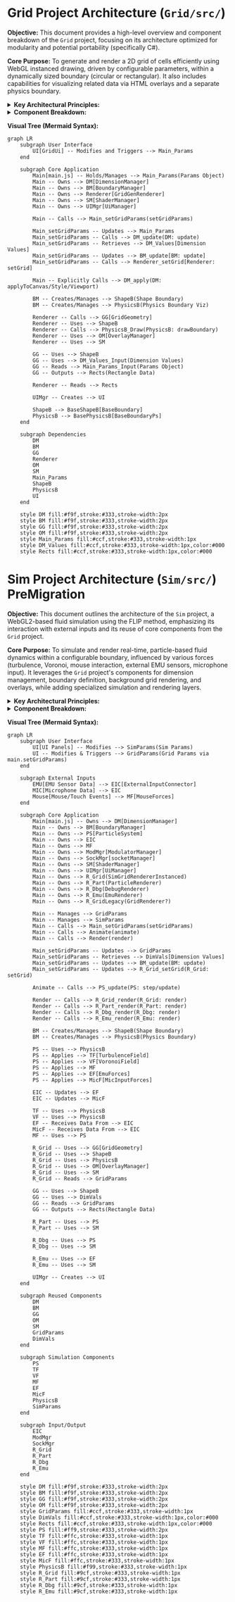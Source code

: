 # Grid Project Architecture (`Grid/src/`)

**Objective:** This document provides a high-level overview and component breakdown of the `Grid` project, focusing on its architecture optimized for modularity and potential portability (specifically C#).

**Core Purpose:** To generate and render a 2D grid of cells efficiently using WebGL instanced drawing, driven by configurable parameters, within a dynamically sized boundary (circular or rectangular). It also includes capabilities for visualizing related data via HTML overlays and a separate physics boundary.

<details>
<summary><strong>Key Architectural Principles:</strong></summary>

1.  **Parameter Driven:** A central `params` object in `main.js` holds the configuration state. Changes are propagated via `main.setGridParams`, triggering updates.
2.  **Component Responsibility:** Functionality is divided into distinct managers and core classes (e.g., `DimensionManager`, `BoundaryManager`, `GridGeometry`, `GridGenRenderer`, `OverlayManager`).
3.  **Stateless Core Components:** Key calculation components (`GridGeometry`, `BoundaryManager`'s update logic) are designed to operate on passed-in dimension _values_ rather than holding internal references to a `DimensionManager` instance. `main.js` orchestrates retrieving values and passing them down. This enhances testability and portability.
4.  **Instanced Rendering:** `GridGenRenderer` uses `gl.drawArraysInstanced` for efficient rendering of potentially thousands of grid cells.
5.  **Clear Boundary Separation:** Distinct boundary systems are used:
    - **Shape Boundary:** (`coreGrid/boundary/`) Defines the grid generation area in render coordinates. Used by `GridGeometry`.
    - **Physics Boundary:** (`simulation/boundary/`) Visualizes a separate boundary, often used for physics simulation context (though physics sim is not part of this project), in normalized coordinates. Drawn by the renderer.
    </details>

<details>
<summary><strong>Component Breakdown:</strong></summary>

1.  **`main.js` (Orchestrator):**

    - Entry point, initializes WebGL, managers, and default `params`.
    - Holds instances of `DimensionManager`, `BoundaryManager`, `GridGenRenderer`, `UiManager`, `ShaderManager`.
    - Manages the core `params` object.
    - `setGridParams(newParams)`: Merges UI changes into `params`, updates `DimensionManager`, `BoundaryManager`, and calls `renderer.setGrid()` to trigger updates.
    - Orchestrates passing dimension _values_ from `DimensionManager` to `BoundaryManager` and `GridGenRenderer`.
    - Applies dimension/style changes explicitly to the canvas element.

2.  **`DimensionManager` (`coreGrid/dimensionManager.js`):**

    - Calculates render dimensions (`renderWidth`, `renderHeight`, `renderScale`, etc.) based on physical dimensions (`physicalWidth`, `physicalHeight`) and `maxRenderWidth`.
    - Handles aspect ratio, clamping, and minimum dimensions.
    - Provides methods to apply dimensions to canvas (`applyToCanvas`, `applyCanvasStyle`) and set WebGL viewport (`applyViewport`) - these require context passed in.
    - `getDimensions()` provides a snapshot of calculated dimension values.

3.  **`BoundaryManager` (`coreGrid/boundaryManager.js`):**

    - Manages two boundary instances: `shapeBoundary` and `physicsBoundary`.
    - Creates appropriate boundary types (Circular/Rectangular) based on `params.screen.shape`.
    - `update(params, dimensions)`: Updates boundary parameters using the central `params` and **passed-in dimension values**.
    - Provides accessors (`getShapeBoundary()`, `getPhysicsBoundary()`).

4.  **Shape Boundaries (`coreGrid/boundary/`):**

    - `BaseBoundary`, `CircularBoundary`, `RectangularBoundary`.
    - Define `isPointInside(x, y)` based on shape geometry in render coordinates.
    - Used by `GridGeometry` for cell inclusion checks.

5.  **`GridGeometry` (`coreGrid/gridGeometry.js`):**

    - Core algorithm for generating grid cell data. **(Target for potential C# port)**.
    - `generate(params, boundary, dimensions)`: Takes parameters, the active `shapeBoundary`, and **dimension values**.
    - Iteratively calculates cell size (`stepX`, `stepY`) to meet `params.target` cell count within the boundary.
    - Uses `boundary.isPointInside` and `params.allowCut` to determine cell inclusion.
    - Outputs `rectangles` array (render coordinates, physical size) and calculated `gridParams`.

6.  **`GridGenRenderer` (`renderer/gridGenRenderer.js`):**

    - Renders the grid using instanced drawing.
    - `setGrid(config, shapeBoundary, physicsBoundary, dimensions)`: Receives config, boundaries, and **dimension values**. Updates internal state, canvas/viewport, overlays, and triggers `updateGridGeometryAndRender`.
    - `updateGridGeometryAndRender()`: Calls `gridGeometry.generate()`.
    - `updateRenderables()`: Clears canvas, prepares instance data, draws instances, calculates projection matrix (based on canvas size), draws physics boundary visualization (using `physicsBoundary.drawBoundary`), updates overlays.
    - `prepareInstanceData()`: Takes `rectangles` from `GridGeometry`, calculates instance matrices/colors/shadow params, uploads to GPU buffers.
    - `renderCellsInstanced()`: Sets up `gridCell` shader and attributes, calls `gl.drawArraysInstanced`.

7.  **`OverlayManager` (`overlays/overlayManager.js`):**

    - Manages HTML overlays (divs) for cell indices, centers, and counts.
    - Handles positioning relative to the canvas using render vs. canvas dimensions.
    - `updateDimensions()` correctly resizes overlays based on actual canvas pixel size.

8.  **`ShaderManager` (`shader/shaderManager.js`):**

    - Standard utility for loading, compiling, linking, and managing WebGL shader programs (`gridCell`, `circle`, `rectangle`).

9.  **UI (`uiManager.js`, `panels/gridUi.js`):**

    - `UiManager` initializes `lil-gui`.
    - `GridUi` provides controls that directly modify `main.params` and trigger `main.setGridParams()`.

10. **Physics Boundaries (`simulation/boundary/`):**

    - `BaseBoundaryPs`, `CircularBoundaryPs`, `RectangularBoundaryPs`, `BoundaryPsUtils`.
    - Define physics boundary logic (collision resolution - unused here) and drawing logic (used by renderer). Operates in normalized \[0, 1] space but draws using `DimensionManager` for coordinate mapping.

    </details>

**Visual Tree (Mermaid Syntax):**

```mermaid
graph LR
    subgraph User Interface
        UI[GridUi] -- Modifies and Triggers --> Main_Params
    end

    subgraph Core Application
        Main[main.js] -- Holds/Manages --> Main_Params(Params Object)
        Main -- Owns --> DM[DimensionManager]
        Main -- Owns --> BM[BoundaryManager]
        Main -- Owns --> Renderer[GridGenRenderer]
        Main -- Owns --> SM[ShaderManager]
        Main -- Owns --> UIMgr[UiManager]

        Main -- Calls --> Main_setGridParams(setGridParams)

        Main_setGridParams -- Updates --> Main_Params
        Main_setGridParams -- Calls --> DM_update(DM: update)
        Main_setGridParams -- Retrieves --> DM_Values[Dimension Values]
        Main_setGridParams -- Updates --> BM_update[BM: update]
        Main_setGridParams -- Calls --> Renderer_setGrid[Renderer: setGrid]

        Main -- Explicitly Calls --> DM_apply(DM: applyToCanvas/Style/Viewport)

        BM -- Creates/Manages --> ShapeB(Shape Boundary)
        BM -- Creates/Manages --> PhysicsB(Physics Boundary Viz)

        Renderer -- Calls --> GG[GridGeometry]
        Renderer -- Uses --> ShapeB
        Renderer -- Calls --> PhysicsB_Draw(PhysicsB: drawBoundary)
        Renderer -- Uses --> OM[OverlayManager]
        Renderer -- Uses --> SM

        GG -- Uses --> ShapeB
        GG -- Uses --> DM_Values_Input(Dimension Values)
        GG -- Reads --> Main_Params_Input(Params Object)
        GG -- Outputs --> Rects(Rectangle Data)

        Renderer -- Reads --> Rects

        UIMgr -- Creates --> UI

        ShapeB --> BaseShapeB[BaseBoundary]
        PhysicsB --> BasePhysicsB[BaseBoundaryPs]
    end

    subgraph Dependencies
        DM
        BM
        GG
        Renderer
        OM
        SM
        Main_Params
        ShapeB
        PhysicsB
        UI
    end

    style DM fill:#f9f,stroke:#333,stroke-width:2px
    style BM fill:#f9f,stroke:#333,stroke-width:2px
    style GG fill:#f9f,stroke:#333,stroke-width:2px
    style OM fill:#f9f,stroke:#333,stroke-width:2px
    style Main_Params fill:#ccf,stroke:#333,stroke-width:1px
    style DM_Values fill:#ccf,stroke:#333,stroke-width:1px,color:#000
    style Rects fill:#ccf,stroke:#333,stroke-width:1px,color:#000
```

# Sim Project Architecture (`Sim/src/`) PreMigration

**Objective:** This document outlines the architecture of the `Sim` project, a WebGL2-based fluid simulation using the FLIP method, emphasizing its interaction with external inputs and its reuse of core components from the `Grid` project.

**Core Purpose:** To simulate and render real-time, particle-based fluid dynamics within a configurable boundary, influenced by various forces (turbulence, Voronoi, mouse interaction, external EMU sensors, microphone input). It leverages the `Grid` project's components for dimension management, boundary definition, background grid rendering, and overlays, while adding specialized simulation and rendering layers.

<details>
<summary><strong>Key Architectural Principles:</strong></summary>

1.  **Simulation Core:** `ParticleSystem` encapsulates the FLIP simulation logic, managing particle states, velocity grids, and applying forces.
2.  **Component Reuse:** Leverages `DimensionManager`, `BoundaryManager` (including its physics boundary), `GridGeometry`, and `OverlayManager` from the `coreGrid/` and `overlays/` directories (presumably shared or copied from the `Grid` project) for foundational setup.
3.  **Layered Rendering:** Employs multiple renderers for distinct visual elements: `SimGridRendererInstanced` (background grid), `ParticleRenderer` (fluid particles), `DebugRenderer` (simulation grid/vectors), and `EmuRenderer` (external input visualization).
4.  **Force Abstraction:** Various forces influencing the simulation (`TurbulenceField`, `VoronoiField`, `MouseForces`, `EmuForces`, `MicInputForces`) are implemented as separate modules, applied by the `ParticleSystem`.
5.  **Physics Boundary Integration:** The `physicsBoundary` instance managed by `BoundaryManager` is critical, defining the simulation domain for `ParticleSystem` and constraining forces like `TurbulenceField` and `VoronoiField`.
6.  **Centralized Input:** `ExternalInputConnector` manages inputs from EMU sensors and microphones, directing data to `EmuForces` and `MicForces`. Mouse interaction is handled separately by `MouseForces`.
7.  **Orchestration:** `main.js` initializes all components, manages the main `animate`/`render` loop, handles parameter updates (for both grid and simulation), and coordinates data flow between managers, simulation, and renderers.
8.  **Networking:** Includes `socketManager` for potential real-time communication (details of usage not fully evident from `main.js` alone).
</details>
<details>
<summary><strong>Component Breakdown:</strong></summary>

9.  **`main.js` (Orchestrator):**

    - Entry point, initializes WebGL, managers, simulation, renderers, forces, inputs, UI, and network components.
    - Holds instances of core components (`DimensionManager`, `BoundaryManager`, `ParticleSystem`, various renderers/forces, `UiManager`, `ShaderManager`, `ExternalInputConnector`).
    - Manages `gridParams` (reused from `Grid` pattern) for background grid configuration via `setGridParams`.
    - Manages simulation parameters (likely via `UiManager` interacting with `ParticleSystem` and force components).
    - Runs the main `animate` (simulation step) and `render` (drawing) loop.
    - Handles window resizing, updating `DimensionManager` and propagating changes.
    - Connects components (e.g., passes `physicsBoundary` to `ParticleSystem` and forces).

10. **`DimensionManager` (`coreGrid/dimensionManager.js`):**

    - (Reused from `Grid`) Calculates render dimensions based on physical/window size and constraints.
    - Provides dimension values used by `BoundaryManager`, renderers, and potentially simulation components.

11. **`BoundaryManager` (`coreGrid/boundaryManager.js`):**

    - (Reused from `Grid`) Manages `shapeBoundary` (for background grid generation) and `physicsBoundary`.
    - `update()` updates boundaries based on `gridParams` and dimension values.
    - Crucially provides the `physicsBoundary` instance to the `ParticleSystem` and several force generators.

12. **`ParticleSystem` (`simulation/core/particleSystem.js`):**

    - Core FLIP simulation engine.
    - Manages particle positions, velocities, and simulation grid.
    - Applies forces (gravity, turbulence, Voronoi, mouse, EMU, mic).
    - Handles particle-boundary interactions using the provided `physicsBoundary`.
    - Likely contains methods like `step()` or `update()` called in `main.js`'s `animate` loop.

13. **Force Generators (`simulation/forces/`):**

    - `TurbulenceField`, `VoronoiField`: Generate vector fields influencing particle velocity, constrained by `physicsBoundary`.
    - `MouseForces`: Translates mouse movements/clicks into forces applied to particles.
    - `EmuForces`: Applies forces based on data received from external EMU sensors via `ExternalInputConnector`.
    - `MicInputForces`: Applies forces based on microphone input level via `ExternalInputConnector`.

14. **Renderers (`renderer/`):**

    - `SimGridRendererInstanced`: Renders the background grid using instanced drawing, based on `GridGeometry` output. Integrates masking using `physicsBoundary`.
    - `ParticleRenderer`: Renders the fluid particles (likely points or sprites).
    - `GridRenderer`: (Potentially legacy or simpler grid renderer, role might overlap/be replaced by `SimGridRendererInstanced`).
    - `DebugRenderer`: Visualizes simulation data (e.g., velocity grid, particle vectors).
    - `EmuRenderer`: Visualizes the state or input from the EMU sensors.

15. **`GridGeometry` (`coreGrid/gridGeometry.js`):**

    - (Reused from `Grid`) Generates the vertex data for the background grid cells based on `gridParams`, `shapeBoundary`, and dimensions.

16. **`OverlayManager` (`overlays/overlayManager.js`):**

    - (Reused from `Grid`) Manages HTML overlays for displaying information (e.g., cell indices - although flags might disable them in `Sim`).

17. **Input Components (`input/`):**

    - `ExternalInputConnector`: Listens for EMU/Mic data (likely via WebSockets or other means) and updates `EmuForces`/`MicForces`.
    - `ModulatorManager`: Purpose unclear from `main.js`, potentially related to modulating input signals.

18. **Networking (`network/socketManager.js`):**

    - Handles WebSocket connections for potential external control or data synchronization.

19. **UI (`ui/uiManager.js`, `panels/...`):**

    - `UiManager` initializes `lil-gui`.
    - UI panels provide controls to modify `gridParams` (via `main.setGridParams`) and simulation parameters (likely interacting directly with `ParticleSystem`, forces, etc.).

20. **`ShaderManager` (`shader/shaderManager.js`):**

    - (Standard Utility) Manages loading, compiling, and linking WebGL shader programs used by the various renderers.

    </details>

**Visual Tree (Mermaid Syntax):**

```mermaid
graph LR
    subgraph User Interface
        UI[UI Panels] -- Modifies --> SimParams(Sim Params)
        UI -- Modifies & Triggers --> GridParams(Grid Params via main.setGridParams)
    end

    subgraph External Inputs
        EMU[EMU Sensor Data] --> EIC[ExternalInputConnector]
        MIC[Microphone Data] --> EIC
        Mouse[Mouse/Touch Events] --> MF[MouseForces]
    end

    subgraph Core Application
        Main[main.js] -- Owns --> DM[DimensionManager]
        Main -- Owns --> BM[BoundaryManager]
        Main -- Owns --> PS[ParticleSystem]
        Main -- Owns --> EIC
        Main -- Owns --> MF
        Main -- Owns --> ModMgr[ModulatorManager]
        Main -- Owns --> SockMgr[socketManager]
        Main -- Owns --> SM[ShaderManager]
        Main -- Owns --> UIMgr[UiManager]
        Main -- Owns --> R_Grid(SimGridRendererInstanced)
        Main -- Owns --> R_Part(ParticleRenderer)
        Main -- Owns --> R_Dbg(DebugRenderer)
        Main -- Owns --> R_Emu(EmuRenderer)
        Main -- Owns --> R_GridLegacy(GridRenderer?)

        Main -- Manages --> GridParams
        Main -- Manages --> SimParams
        Main -- Calls --> Main_setGridParams(setGridParams)
        Main -- Calls --> Animate(animate)
        Main -- Calls --> Render(render)

        Main_setGridParams -- Updates --> GridParams
        Main_setGridParams -- Retrieves --> DimVals[Dimension Values]
        Main_setGridParams -- Updates --> BM_update(BM: update)
        Main_setGridParams -- Updates --> R_Grid_setGrid(R_Grid: setGrid)

        Animate -- Calls --> PS_update(PS: step/update)

        Render -- Calls --> R_Grid_render(R_Grid: render)
        Render -- Calls --> R_Part_render(R_Part: render)
        Render -- Calls --> R_Dbg_render(R_Dbg: render)
        Render -- Calls --> R_Emu_render(R_Emu: render)

        BM -- Creates/Manages --> ShapeB(Shape Boundary)
        BM -- Creates/Manages --> PhysicsB(Physics Boundary)

        PS -- Uses --> PhysicsB
        PS -- Applies --> TF[TurbulenceField]
        PS -- Applies --> VF[VoronoiField]
        PS -- Applies --> MF
        PS -- Applies --> EF[EmuForces]
        PS -- Applies --> MicF[MicInputForces]

        EIC -- Updates --> EF
        EIC -- Updates --> MicF

        TF -- Uses --> PhysicsB
        VF -- Uses --> PhysicsB
        EF -- Receives Data From --> EIC
        MicF -- Receives Data From --> EIC
        MF -- Uses --> PS

        R_Grid -- Uses --> GG[GridGeometry]
        R_Grid -- Uses --> ShapeB
        R_Grid -- Uses --> PhysicsB
        R_Grid -- Uses --> OM[OverlayManager]
        R_Grid -- Uses --> SM
        R_Grid -- Reads --> GridParams

        GG -- Uses --> ShapeB
        GG -- Uses --> DimVals
        GG -- Reads --> GridParams
        GG -- Outputs --> Rects(Rectangle Data)

        R_Part -- Uses --> PS
        R_Part -- Uses --> SM

        R_Dbg -- Uses --> PS
        R_Dbg -- Uses --> SM

        R_Emu -- Uses --> EF
        R_Emu -- Uses --> SM

        UIMgr -- Creates --> UI
    end

    subgraph Reused Components
        DM
        BM
        GG
        OM
        SM
        GridParams
        DimVals
    end

    subgraph Simulation Components
        PS
        TF
        VF
        MF
        EF
        MicF
        PhysicsB
        SimParams
    end

    subgraph Input/Output
        EIC
        ModMgr
        SockMgr
        R_Grid
        R_Part
        R_Dbg
        R_Emu
    end

    style DM fill:#f9f,stroke:#333,stroke-width:2px
    style BM fill:#f9f,stroke:#333,stroke-width:2px
    style GG fill:#f9f,stroke:#333,stroke-width:2px
    style OM fill:#f9f,stroke:#333,stroke-width:2px
    style GridParams fill:#ccf,stroke:#333,stroke-width:1px
    style DimVals fill:#ccf,stroke:#333,stroke-width:1px,color:#000
    style Rects fill:#ccf,stroke:#333,stroke-width:1px,color:#000
    style PS fill:#ff9,stroke:#333,stroke-width:2px
    style TF fill:#ffc,stroke:#333,stroke-width:1px
    style VF fill:#ffc,stroke:#333,stroke-width:1px
    style MF fill:#ffc,stroke:#333,stroke-width:1px
    style EF fill:#ffc,stroke:#333,stroke-width:1px
    style MicF fill:#ffc,stroke:#333,stroke-width:1px
    style PhysicsB fill:#f99,stroke:#333,stroke-width:1px
    style R_Grid fill:#9cf,stroke:#333,stroke-width:1px
    style R_Part fill:#9cf,stroke:#333,stroke-width:1px
    style R_Dbg fill:#9cf,stroke:#333,stroke-width:1px
    style R_Emu fill:#9cf,stroke:#333,stroke-width:1px
```
